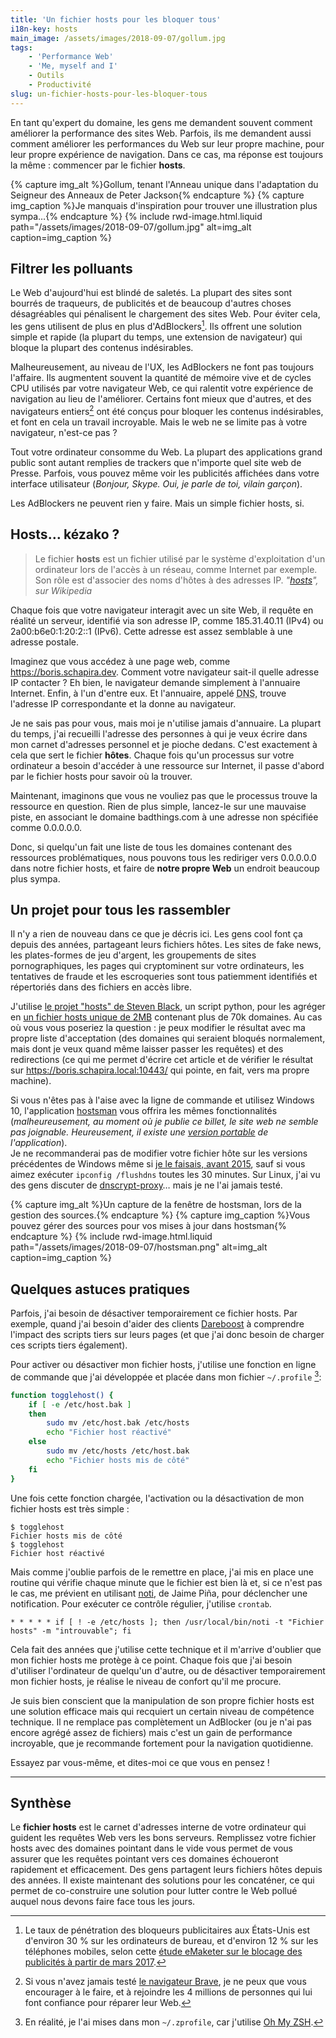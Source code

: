 ```yaml
---
title: 'Un fichier hosts pour les bloquer tous'
i18n-key: hosts
main_image: /assets/images/2018-09-07/gollum.jpg
tags:
    - 'Performance Web'
    - 'Me, myself and I'
    - Outils
    - Productivité
slug: un-fichier-hosts-pour-les-bloquer-tous
---
```


En tant qu'expert du domaine, les gens me demandent souvent comment améliorer la
performance des sites Web. Parfois, ils me demandent aussi comment améliorer les
performances du Web sur leur propre machine, pour leur propre expérience de
navigation. Dans ce cas, ma réponse est toujours la même : commencer par le
fichier **hosts**.

{% capture img_alt %}Gollum, tenant l'Anneau unique dans l'adaptation du
Seigneur des Anneaux de Peter Jackson{% endcapture %}
{% capture img_caption %}Je manquais d'inspiration pour trouver une illustration
plus sympa…{% endcapture %} {% include rwd-image.html.liquid
path="/assets/images/2018-09-07/gollum.jpg"
alt=img_alt
caption=img_caption
%}

<!-- more -->

## Filtrer les polluants

Le Web d'aujourd'hui est blindé de saletés. La plupart des sites sont bourrés de
traqueurs, de publicités et de beaucoup d'autres choses désagréables qui
pénalisent le chargement des sites Web. Pour éviter cela, les gens utilisent de
plus en plus d'AdBlockers[^pr]. Ils offrent une solution simple et rapide (la
plupart du temps, une extension de navigateur) qui bloque la plupart des
contenus indésirables.

[^pr]:

    Le taux de pénétration des bloqueurs publicitaires aux États-Unis est
    d'environ 30 % sur les ordinateurs de bureau, et d'environ 12 % sur les
    téléphones mobiles, selon cette
    [étude eMaketer sur le blocage des publicités à partir de mars 2017](https://www.statista.com/statistics/351862/adblocking-usage/).

Malheureusement, au niveau de l'UX, les AdBlockers ne font pas toujours
l'affaire. Ils augmentent souvent la quantité de mémoire vive et de cycles CPU
utilisés par votre navigateur Web, ce qui ralentit votre expérience de
navigation au lieu de l'améliorer. Certains font mieux que d'autres, et des
navigateurs entiers[^brave] ont été conçus pour bloquer les contenus
indésirables, et font en cela un travail incroyable. Mais le web ne se limite
pas à votre navigateur, n'est-ce pas ?

[^brave]:

    Si vous n'avez jamais testé [le navigateur Brave](https://brave.com/), je ne
    peux que vous encourager à le faire, et à rejoindre les 4 millions de
    personnes qui lui font confiance pour réparer leur Web.

Tout votre ordinateur consomme du Web. La plupart des applications grand public
sont autant remplies de trackers que n'importe quel site web de Presse. Parfois,
vous pouvez même voir les publicités affichées dans votre interface utilisateur
(_Bonjour, Skype. Oui, je parle de toi, vilain garçon_).

Les AdBlockers ne peuvent rien y faire. Mais un simple fichier hosts, si.

## Hosts… kézako ?

> Le fichier **hosts** est un fichier utilisé par le système d'exploitation d'un
> ordinateur lors de l'accès à un réseau, comme Internet par exemple. Son rôle
> est d'associer des noms d'hôtes à des adresses IP.
> <cite>"[hosts](https://fr.wikipedia.org/wiki/Hosts)", sur Wikipedia</cite>

Chaque fois que votre navigateur interagit avec un site Web, il requête en
réalité un serveur, identifié via son adresse IP, comme 185.31.40.11 (IPv4) ou
2a00:b6e0:1:20:2::1 (IPv6). Cette adresse est assez semblable à une adresse
postale.

Imaginez que vous accédez à une page web, comme <https://boris.schapira.dev>.
Comment votre navigateur sait-il quelle adresse IP contacter ? Eh bien, le
navigateur demande simplement à l'annuaire Internet. Enfin, à l'un d'entre eux.
Et l'annuaire, appelé <abbr title="Domain Name Server">DNS</abbr>, trouve
l'adresse IP correspondante et la donne au navigateur.

Je ne sais pas pour vous, mais moi je n'utilise jamais d'annuaire. La plupart du
temps, j'ai recueilli l'adresse des personnes à qui je veux écrire dans mon
carnet d'adresses personnel et je pioche dedans. C'est exactement à cela que
sert le fichier **hôtes**. Chaque fois qu'un processus sur votre ordinateur a
besoin d'accéder à une ressource sur Internet, il passe d'abord par le fichier
hosts pour savoir où la trouver.

Maintenant, imaginons que vous ne vouliez pas que le processus trouve la
ressource en question. Rien de plus simple, lancez-le sur une mauvaise piste, en
associant le domaine badthings.com à une adresse non spécifiée comme 0.0.0.0.0.

Donc, si quelqu'un fait une liste de tous les domaines contenant des ressources
problématiques, nous pouvons tous les rediriger vers 0.0.0.0.0 dans notre
fichier hosts, et faire de **notre propre Web** un endroit beaucoup plus sympa.

## Un projet pour tous les rassembler

Il n'y a rien de nouveau dans ce que je décris ici. Les gens cool font ça depuis
des années, partageant leurs fichiers hôtes. Les sites de <span lang="en">fake
news</span>, les plates-formes de jeu d'argent, les groupements de sites
pornographiques, les pages qui cryptominent sur votre ordinateurs, les
tentatives de fraude et les escroqueries sont tous patiemment identifiés et
répertoriés dans des fichiers en accès libre.

J'utilise
[ le projet "hosts" de Steven Black](https://github.com/StevenBlack/hosts), un
script python, pour les agréger en
[un fichier hosts unique de 2MB](https://raw.githubusercontent.com/borisschapira/hosts/master/hosts)
contenant plus de 70k domaines. Au cas où vous vous poseriez la question : je
peux modifier le résultat avec ma propre liste d'acceptation (des domaines qui
seraient bloqués normalement, mais dont je veux quand même laisser passer les
requêtes) et des redirections (ce qui me permet d'écrire cet article et de
vérifier le résultat sur https://boris.schapira.local:10443/ qui pointe, en
fait, vers ma propre machine).

Si vous n'êtes pas à l'aise avec la ligne de commande et utilisez Windows 10,
l'application [hostsman](http://www.abelhadigital.com/hostsman/) vous offrira
les mêmes fonctionnalités (_malheureusement, au moment où je publie ce billet,
le site web ne semble pas joignable. Heureusement, il existe une
[version portable](https://portapps.github.io/app/hostsman-portable/) de
l'application_).  
Je ne recommanderai pas de modifier votre fichier hôte sur les versions
précédentes de Windows même si
[je le faisais, avant 2015](/2015/08/de-windows-a-mac/), sauf si vous aimez
exécuter `ipconfig /flushdns` toutes les 30 minutes. Sur Linux, j'ai vu des gens
discuter de [dnscrypt-proxy](https://github.com/jedisct1/dnscrypt-proxy)… mais
je ne l'ai jamais testé.

{% capture img_alt %}Un capture de la fenêtre de hostsman, lors de la gestion
des sources.{% endcapture %} {% capture img_caption %}Vous pouvez gérer des
sources pour vos mises à jour dans hostsman{% endcapture %}
{% include rwd-image.html.liquid
path="/assets/images/2018-09-07/hostsman.png"
alt=img_alt
caption=img_caption
%}

## Quelques astuces pratiques

Parfois, j'ai besoin de désactiver temporairement ce fichier hosts. Par exemple,
quand j'ai besoin d'aider des clients [Dareboost](https://www.dareboost.com/) à
comprendre l'impact des scripts tiers sur leurs pages (et que j'ai donc besoin
de charger ces scripts tiers également).

Pour activer ou désactiver mon fichier hosts, j'utilise une fonction en ligne de
commande que j'ai développée et placée dans mon fichier `~/.profile` [^ozsh]:
[^ozsh]: En réalité, je l'ai mises dans mon `~/.zprofile`, car j'utilise
[Oh My ZSH](https://ohmyz.sh/).

```bash
function togglehost() {
    if [ -e /etc/host.bak ]
    then
        sudo mv /etc/host.bak /etc/hosts
        echo "Fichier host réactivé"
    else
        sudo mv /etc/hosts /etc/host.bak
        echo "Fichier hosts mis de côté"
    fi
}
```

Une fois cette fonction chargée, l'activation ou la désactivation de mon fichier
hosts est très simple :

```terminal
$ togglehost
Fichier hosts mis de côté
$ togglehost
Fichier host réactivé
```

Mais comme j'oublie parfois de le remettre en place, j'ai mis en place une
routine qui vérifie chaque minute que le fichier est bien là et, si ce n'est pas
le cas, me prévient en utilisant [noti](https://github.com/variadico/noti), de
Jaime Piña, pour déclencher une notification. Pour exécuter ce contrôle
régulier, j'utilise `crontab`.

```
* * * * * if [ ! -e /etc/hosts ]; then /usr/local/bin/noti -t "Fichier hosts" -m "introuvable"; fi
```

Cela fait des années que j'utilise cette technique et il m'arrive d'oublier que
mon fichier hosts me protège à ce point. Chaque fois que j'ai besoin d'utiliser
l'ordinateur de quelqu'un d'autre, ou de désactiver temporairement mon fichier
hosts, je réalise le niveau de confort qu'il me procure.

Je suis bien conscient que la manipulation de son propre fichier hosts est une
solution efficace mais qui recquiert un certain niveau de compétence technique.
Il ne remplace pas complètement un AdBlocker (ou je n'ai pas encore agrégé assez
de fichiers) mais c'est un gain de performance incroyable, que je recommande
fortement pour la navigation quotidienne.

Essayez par vous-même, et dites-moi ce que vous en pensez !

---

## Synthèse

Le **fichier hosts** est le carnet d'adresses interne de votre ordinateur qui
guident les requêtes Web vers les bons serveurs. Remplissez votre fichier hosts
avec des domaines pointant dans le vide vous permet de vous assurer que les
requêtes pointant vers ces domaines échoueront rapidement et efficacement. Des
gens partagent leurs fichiers hôtes depuis des années. Il existe maintenant des
solutions pour les concaténer, ce qui permet de co-construire une solution pour
lutter contre le Web pollué auquel nous devons faire face tous les jours.

